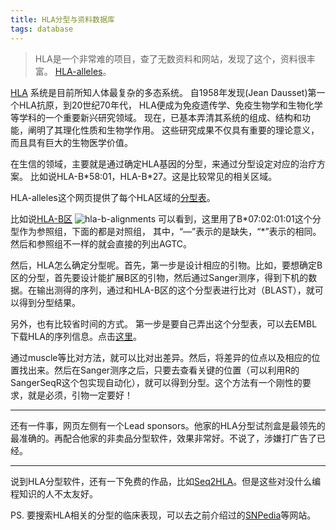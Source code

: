 ```yaml
---
title: HLA分型与资料数据库
tags: database
---
```

> HLA是一个非常难的项目，查了无数资料和网站，发现了这个，资料很丰富。
[HLA-alleles](http://hla.alleles.org/nomenclature/index.html)。

[HLA](https://en.wikipedia.org/wiki/Human_leukocyte_antigen)
系统是目前所知人体最复杂的多态系统。
自1958年发现(Jean Dausset)第一个HLA抗原，到20世纪70年代，
HLA便成为免疫遗传学、免疫生物学和生物化学等学科的一个重要新兴研究领域。
现在，已基本弄清其系统的组成、结构和功能，阐明了其理化性质和生物学作用。
这些研究成果不仅具有重要的理论意义，而且具有巨大的生物医学价值。

在生信的领域，主要就是通过确定HLA基因的分型，来通过分型设定对应的治疗方案。
比如说HLA-B\*58:01，HLA-B\*27。这是比较常见的相关区域。

HLA-alleles这个网页提供了每个HLA区域的[分型表](http://hla.alleles.org/alleles/text_index.html)。

比如说[HLA-B区](https://raw.githubusercontent.com/ANHIG/IMGTHLA/Latest/alignments/B_nuc.txt)
![hla-b-alignments](https://github.com/pzweuj/pzweuj.github.io/raw/master/downloads/images/HLA-B-alignments-nuc.png)
可以看到，这里用了B\*07:02:01:01这个分型作为参照组，下面的都是对照组，
其中，“—”表示的是缺失，“\*”表示的相同。然后和参照组不一样的就会直接的列出AGTC。

然后，HLA怎么确定分型呢。首先，第一步是设计相应的引物。比如，要想确定B区的分型，首先要设计能扩展B区的引物，然后通过Sanger测序，得到下机的数据。在输出测得的序列，通过和HLA-B区的这个分型表进行比对（BLAST），就可以得到分型结果。

另外，也有比较省时间的方式。
第一步是要自己弄出这个分型表，可以去EMBL下载HLA的序列信息。点击[这里](ftp://ftp.ebi.ac.uk/pub/databases/ipd/imgt/hla/)。

通过muscle等比对方法，就可以比对出差异。然后，将差异的位点以及相应的位置找出来。然后在Sanger测序之后，只要去查看关键的位置（可以利用R的SangerSeqR这个包实现自动化），就可以得到分型。这个方法有一个刚性的要求，就是必须，引物一定要好！

-------------------------------------------
还有一件事，网页左侧有一个Lead sponsors。他家的HLA分型试剂盒是最领先的最准确的。再配合他家的非卖品分型软件，效果非常好。不说了，涉嫌打广告了已经。


-------------------------------------------

说到HLA分型软件，还有一下免费的作品，比如[Seq2HLA](https://bitbucket.org/sebastian_boegel/seq2hla/src)。但是这些对没什么编程知识的人不太友好。

PS. 要搜索HLA相关的分型的临床表现，可以去之前介绍过的[SNPedia](https://www.snpedia.com/index.php/SNPedia)等网站。


[^_^]:真的不骗你，的确是刚好打开刚好看到。